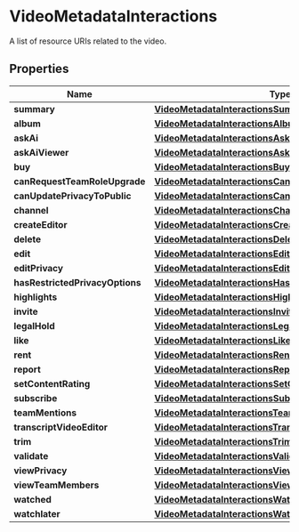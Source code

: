 

# VideoMetadataInteractions

A list of resource URIs related to the video.

## Properties

| Name | Type | Description | Notes |
|------------ | ------------- | ------------- | -------------|
|**summary** | [**VideoMetadataInteractionsSummary**](VideoMetadataInteractionsSummary.md) |  |  |
|**album** | [**VideoMetadataInteractionsAlbum**](VideoMetadataInteractionsAlbum.md) |  |  |
|**askAi** | [**VideoMetadataInteractionsAskAi**](VideoMetadataInteractionsAskAi.md) |  |  |
|**askAiViewer** | [**VideoMetadataInteractionsAskAiViewer**](VideoMetadataInteractionsAskAiViewer.md) |  |  |
|**buy** | [**VideoMetadataInteractionsBuy**](VideoMetadataInteractionsBuy.md) |  |  |
|**canRequestTeamRoleUpgrade** | [**VideoMetadataInteractionsCanRequestTeamRoleUpgrade**](VideoMetadataInteractionsCanRequestTeamRoleUpgrade.md) |  |  |
|**canUpdatePrivacyToPublic** | [**VideoMetadataInteractionsCanUpdatePrivacyToPublic**](VideoMetadataInteractionsCanUpdatePrivacyToPublic.md) |  |  |
|**channel** | [**VideoMetadataInteractionsChannel**](VideoMetadataInteractionsChannel.md) |  |  |
|**createEditor** | [**VideoMetadataInteractionsCreateEditor**](VideoMetadataInteractionsCreateEditor.md) |  |  |
|**delete** | [**VideoMetadataInteractionsDelete**](VideoMetadataInteractionsDelete.md) |  |  |
|**edit** | [**VideoMetadataInteractionsEdit**](VideoMetadataInteractionsEdit.md) |  |  |
|**editPrivacy** | [**VideoMetadataInteractionsEditPrivacy**](VideoMetadataInteractionsEditPrivacy.md) |  |  |
|**hasRestrictedPrivacyOptions** | [**VideoMetadataInteractionsHasRestrictedPrivacyOptions**](VideoMetadataInteractionsHasRestrictedPrivacyOptions.md) |  |  |
|**highlights** | [**VideoMetadataInteractionsHighlights**](VideoMetadataInteractionsHighlights.md) |  |  |
|**invite** | [**VideoMetadataInteractionsInvite**](VideoMetadataInteractionsInvite.md) |  |  |
|**legalHold** | [**VideoMetadataInteractionsLegalHold**](VideoMetadataInteractionsLegalHold.md) |  |  |
|**like** | [**VideoMetadataInteractionsLike**](VideoMetadataInteractionsLike.md) |  |  |
|**rent** | [**VideoMetadataInteractionsRent**](VideoMetadataInteractionsRent.md) |  |  |
|**report** | [**VideoMetadataInteractionsReport**](VideoMetadataInteractionsReport.md) |  |  |
|**setContentRating** | [**VideoMetadataInteractionsSetContentRating**](VideoMetadataInteractionsSetContentRating.md) |  |  |
|**subscribe** | [**VideoMetadataInteractionsSubscribe**](VideoMetadataInteractionsSubscribe.md) |  |  [optional] |
|**teamMentions** | [**VideoMetadataInteractionsTeamMentions**](VideoMetadataInteractionsTeamMentions.md) |  |  |
|**transcriptVideoEditor** | [**VideoMetadataInteractionsTranscriptVideoEditor**](VideoMetadataInteractionsTranscriptVideoEditor.md) |  |  |
|**trim** | [**VideoMetadataInteractionsTrim**](VideoMetadataInteractionsTrim.md) |  |  |
|**validate** | [**VideoMetadataInteractionsValidate**](VideoMetadataInteractionsValidate.md) |  |  |
|**viewPrivacy** | [**VideoMetadataInteractionsViewPrivacy**](VideoMetadataInteractionsViewPrivacy.md) |  |  |
|**viewTeamMembers** | [**VideoMetadataInteractionsViewTeamMembers**](VideoMetadataInteractionsViewTeamMembers.md) |  |  |
|**watched** | [**VideoMetadataInteractionsWatched**](VideoMetadataInteractionsWatched.md) |  |  |
|**watchlater** | [**VideoMetadataInteractionsWatchlater**](VideoMetadataInteractionsWatchlater.md) |  |  |



